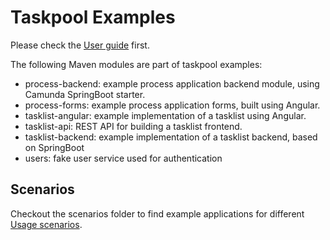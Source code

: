 # Taskpool Examples

Please check the [User guide](https://www.holunda.io/camunda-bpm-taskpool/wiki/user-guide/) first.

The following Maven modules are part of taskpool examples: 

* process-backend: example process application backend module, using Camunda SpringBoot starter.
* process-forms: example process application forms, built using Angular.
* tasklist-angular: example implementation of a tasklist using Angular.
* tasklist-api: REST API for building a tasklist frontend.
* tasklist-backend: example implementation of a tasklist backend, based on SpringBoot
* users: fake user service used for authentication

## Scenarios

Checkout the scenarios folder to find example applications for different [Usage scenarios](https://www.holunda.io/camunda-bpm-taskpool/wiki/user-guide/scenarios/). 
